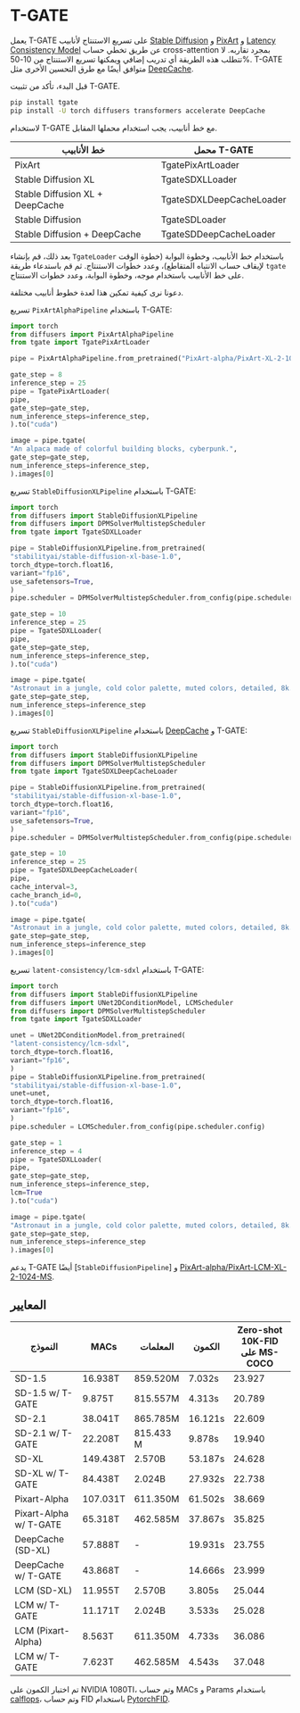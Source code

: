 # T-GATE  

يعمل T-GATE على تسريع الاستنتاج لأنابيب [Stable Diffusion](../api/pipelines/stable_diffusion/overview) و [PixArt](../api/pipelines/pixart) و [Latency Consistency Model](../api/pipelines/latent_consistency_models.md) عن طريق تخطي حساب cross-attention بمجرد تقاربه. لا تتطلب هذه الطريقة أي تدريب إضافي ويمكنها تسريع الاستنتاج من 10-50%. T-GATE متوافق أيضًا مع طرق التحسين الأخرى مثل [DeepCache](./deepcache).  

قبل البدء، تأكد من تثبيت T-GATE.  

```bash
pip install tgate
pip install -U torch diffusers transformers accelerate DeepCache
```  

لاستخدام T-GATE مع خط أنابيب، يجب استخدام محملها المقابل.  

| خط الأنابيب | محمل T-GATE |  
| --- | --- |  
| PixArt | TgatePixArtLoader |  
| Stable Diffusion XL | TgateSDXLLoader |  
| Stable Diffusion XL + DeepCache | TgateSDXLDeepCacheLoader |  
| Stable Diffusion | TgateSDLoader |  
| Stable Diffusion + DeepCache | TgateSDDeepCacheLoader |  

بعد ذلك، قم بإنشاء `TgateLoader` باستخدام خط الأنابيب، وخطوة البوابة (خطوة الوقت لإيقاف حساب الانتباه المتقاطع)، وعدد خطوات الاستنتاج. ثم قم باستدعاء طريقة `tgate` على خط الأنابيب باستخدام موجه، وخطوة البوابة، وعدد خطوات الاستنتاج.  

دعونا نرى كيفية تمكين هذا لعدة خطوط أنابيب مختلفة.  

<hfoptions id="pipelines">
<hfoption id="PixArt">  

تسريع `PixArtAlphaPipeline` باستخدام T-GATE:  

```py
import torch
from diffusers import PixArtAlphaPipeline
from tgate import TgatePixArtLoader

pipe = PixArtAlphaPipeline.from_pretrained("PixArt-alpha/PixArt-XL-2-1024-MS", torch_dtype=torch.float16)

gate_step = 8
inference_step = 25
pipe = TgatePixArtLoader(
pipe,
gate_step=gate_step,
num_inference_steps=inference_step,
).to("cuda")

image = pipe.tgate(
"An alpaca made of colorful building blocks, cyberpunk.",
gate_step=gate_step,
num_inference_steps=inference_step,
).images[0]
```

</hfoption>
<hfoption id="Stable Diffusion XL">  

تسريع `StableDiffusionXLPipeline` باستخدام T-GATE:  

```py
import torch
from diffusers import StableDiffusionXLPipeline
from diffusers import DPMSolverMultistepScheduler
from tgate import TgateSDXLLoader

pipe = StableDiffusionXLPipeline.from_pretrained(
"stabilityai/stable-diffusion-xl-base-1.0",
torch_dtype=torch.float16,
variant="fp16",
use_safetensors=True,
)
pipe.scheduler = DPMSolverMultistepScheduler.from_config(pipe.scheduler.config)

gate_step = 10
inference_step = 25
pipe = TgateSDXLLoader(
pipe,
gate_step=gate_step,
num_inference_steps=inference_step,
).to("cuda")

image = pipe.tgate(
"Astronaut in a jungle, cold color palette, muted colors, detailed, 8k.",
gate_step=gate_step,
num_inference_steps=inference_step
).images[0]
```

</hfoption>
<hfoption id="StableDiffusionXL with DeepCache">  

تسريع `StableDiffusionXLPipeline` باستخدام [DeepCache](https://github.com/horseee/DeepCache) و T-GATE:  

```py
import torch
from diffusers import StableDiffusionXLPipeline
from diffusers import DPMSolverMultistepScheduler
from tgate import TgateSDXLDeepCacheLoader

pipe = StableDiffusionXLPipeline.from_pretrained(
"stabilityai/stable-diffusion-xl-base-1.0",
torch_dtype=torch.float16,
variant="fp16",
use_safetensors=True,
)
pipe.scheduler = DPMSolverMultistepScheduler.from_config(pipe.scheduler.config)

gate_step = 10
inference_step = 25
pipe = TgateSDXLDeepCacheLoader(
pipe,
cache_interval=3,
cache_branch_id=0,
).to("cuda")

image = pipe.tgate(
"Astronaut in a jungle, cold color palette, muted colors, detailed, 8k.",
gate_step=gate_step,
num_inference_steps=inference_step
).images[0]
```

</hfoption>
<hfoption id="Latent Consistency Model">  

تسريع `latent-consistency/lcm-sdxl` باستخدام T-GATE:  

```py
import torch
from diffusers import StableDiffusionXLPipeline
from diffusers import UNet2DConditionModel, LCMScheduler
from diffusers import DPMSolverMultistepScheduler
from tgate import TgateSDXLLoader

unet = UNet2DConditionModel.from_pretrained(
"latent-consistency/lcm-sdxl",
torch_dtype=torch.float16,
variant="fp16",
)
pipe = StableDiffusionXLPipeline.from_pretrained(
"stabilityai/stable-diffusion-xl-base-1.0",
unet=unet,
torch_dtype=torch.float16,
variant="fp16",
)
pipe.scheduler = LCMScheduler.from_config(pipe.scheduler.config)

gate_step = 1
inference_step = 4
pipe = TgateSDXLLoader(
pipe,
gate_step=gate_step,
num_inference_steps=inference_step,
lcm=True
).to("cuda")

image = pipe.tgate(
"Astronaut in a jungle, cold color palette, muted colors, detailed, 8k.",
gate_step=gate_step,
num_inference_steps=inference_step
).images[0]
```

</hfoption>
</hfoptions>  

يدعم T-GATE أيضًا [`StableDiffusionPipeline`] و [PixArt-alpha/PixArt-LCM-XL-2-1024-MS](https://hf.co/PixArt-alpha/PixArt-LCM-XL-2-1024-MS).  
 ## المعايير  

| النموذج | MACs | المعلمات | الكمون | Zero-shot 10K-FID على MS-COCO |  
| --- | --- | --- | --- | --- |  
| SD-1.5 | 16.938T | 859.520M | 7.032s | 23.927 |  
| SD-1.5 w/ T-GATE | 9.875T | 815.557M | 4.313s | 20.789 |  
| SD-2.1 | 38.041T | 865.785M | 16.121s | 22.609 |  
| SD-2.1 w/ T-GATE | 22.208T | 815.433 M | 9.878s | 19.940 |  
| SD-XL | 149.438T | 2.570B | 53.187s | 24.628 |  
| SD-XL w/ T-GATE | 84.438T | 2.024B | 27.932s | 22.738 |  
| Pixart-Alpha | 107.031T | 611.350M | 61.502s | 38.669 |  
| Pixart-Alpha w/ T-GATE | 65.318T | 462.585M | 37.867s | 35.825 |  
| DeepCache (SD-XL) | 57.888T | - | 19.931s | 23.755 |  
| DeepCache w/ T-GATE | 43.868T | - | 14.666s | 23.999 |  
| LCM (SD-XL) | 11.955T | 2.570B | 3.805s | 25.044 |  
| LCM w/ T-GATE | 11.171T | 2.024B | 3.533s | 25.028 |  
| LCM (Pixart-Alpha) | 8.563T | 611.350M | 4.733s | 36.086 |  
| LCM w/ T-GATE | 7.623T | 462.585M | 4.543s | 37.048 |  

تم اختبار الكمون على NVIDIA 1080TI، وتم حساب MACs و Params باستخدام [calflops](https://github.com/MrYxJ/calculate-flops.pytorch)، وتم حساب FID باستخدام [PytorchFID](https://github.com/mseitzer/pytorch-fid).